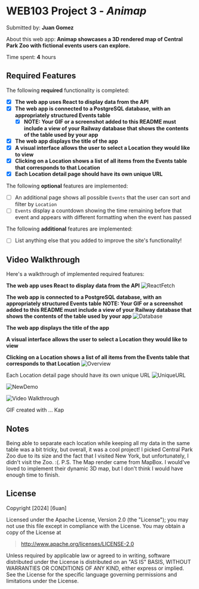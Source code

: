 # WEB103 Project 3 - *Animap*

Submitted by: **Juan Gomez**

About this web app: **Animap showcases a 3D rendered map of Central Park Zoo with fictional events users can explore.**


Time spent: **4** hours

## Required Features

The following **required** functionality is completed:

<!-- Make sure to check off completed functionality below -->

- [x] **The web app uses React to display data from the API**
- [x] **The web app is connected to a PostgreSQL database, with an appropriately structured Events table**
  - [x] **NOTE: Your GIF or a screenshot added to this README must include a view of your Railway database that shows the contents of the table used by your app**
- [x] **The web app displays the title of the app**
- [x] **A visual interface allows the user to select a Location they would like to view**
- [x] **Clicking on a Location shows a list of all items from the Events table that corresponds to that Location**
- [x] **Each Location detail page should have its own unique URL**

The following **optional** features are implemented:

- [ ] An additional page shows all possible `Events` that the user can sort and filter by `Location`
- [ ] `Events` display a countdown showing the time remaining before that event and appears with different formatting when the event has passed

The following **additional** features are implemented:

- [ ] List anything else that you added to improve the site's functionality!

## Video Walkthrough

Here's a walkthrough of implemented required features:

**The web app uses React to display data from the API**
![ReactFetch](https://github.com/user-attachments/assets/f3fd32fc-aed2-47c0-94dd-bafb487025c2)


**The web app is connected to a PostgreSQL database, with an appropriately structured Events table**
**NOTE: Your GIF or a screenshot added to this README must include a view of your Railway database that shows the contents of the table used by your app**
![Database](https://github.com/user-attachments/assets/609649dc-61dd-44fb-b006-93c66fb843b4)


**The web app displays the title of the app**

**A visual interface allows the user to select a Location they would like to view**

**Clicking on a Location shows a list of all items from the Events table that corresponds to that Location**
![Overview](https://github.com/user-attachments/assets/42547152-2362-4ef1-9303-70a0b899895d)

Each Location detail page should have its own unique URL
![UniqueURL](https://github.com/user-attachments/assets/7c4fac7b-d1fb-41ed-845d-912dcac21cd7)

![NewDemo](https://github.com/user-attachments/assets/bc01794e-f596-40ea-a3fa-f316fda0f73a)




<img src='http://i.imgur.com/link/to/your/gif/file.gif' title='Video Walkthrough' width='' alt='Video Walkthrough' />

<!-- Replace this with whatever GIF tool you used! -->
GIF created with ...  Kap
<!-- Recommended tools:
[Kap](https://getkap.co/) for macOS
[ScreenToGif](https://www.screentogif.com/) for Windows
[peek](https://github.com/phw/peek) for Linux. -->

## Notes

Being able to separate each location while keeping all my data in the same table was a bit tricky, but overall, it was a cool project! I picked Central Park Zoo due to its size and the fact that I visited New York, but unfortunately, I didn't visit the Zoo. :(. P.S. The Map render came from MapBox. I would've loved to implement their dynamic 3D map, but I don't think I would have enough time to finish.

## License

Copyright [2024] [6uan]

Licensed under the Apache License, Version 2.0 (the "License"); you may not use this file except in compliance with the License. You may obtain a copy of the License at

> http://www.apache.org/licenses/LICENSE-2.0

Unless required by applicable law or agreed to in writing, software distributed under the License is distributed on an "AS IS" BASIS, WITHOUT WARRANTIES OR CONDITIONS OF ANY KIND, either express or implied. See the License for the specific language governing permissions and limitations under the License.
